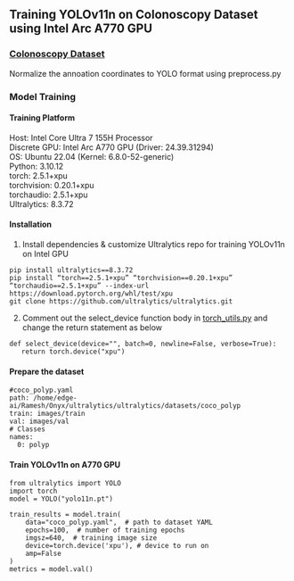 ## Training YOLOv11n on Colonoscopy Dataset using Intel Arc A770 GPU
### [Colonoscopy Dataset](https://github.com/dashishi/LDPolypVideo-Benchmark?tab=readme-ov-file)
Normalize the annoation coordinates to YOLO format using preprocess.py   
### Model Training   
#### Training Platform   
Host: Intel Core Ultra 7 155H Processor   
Discrete GPU: Intel Arc A770 GPU (Driver: 24.39.31294)   
OS: Ubuntu 22.04 (Kernel: 6.8.0-52-generic)   
Python: 3.10.12    
torch: 2.5.1+xpu      
torchvision: 0.20.1+xpu   
torchaudio: 2.5.1+xpu   
Ultralytics: 8.3.72       

#### Installation    
1. Install dependencies & customize Ultralytics repo for training YOLOv11n on Intel GPU
```
pip install ultralytics==8.3.72
pip install “torch==2.5.1+xpu” “torchvision==0.20.1+xpu” “torchaudio==2.5.1+xpu” --index-url https://download.pytorch.org/whl/test/xpu
git clone https://github.com/ultralytics/ultralytics.git   
```
2. Comment out the select_device function body in [torch_utils.py](https://github.com/ultralytics/ultralytics/blob/main/ultralytics/utils/torch_utils.py) and change the return statement as below    
```
def select_device(device="", batch=0, newline=False, verbose=True):
   return torch.device("xpu")   
```
#### Prepare the dataset   
```
#coco_polyp.yaml
path: /home/edge-ai/Ramesh/Onyx/ultralytics/ultralytics/datasets/coco_polyp
train: images/train
val: images/val
# Classes
names:
  0: polyp
```
#### Train YOLOv11n on A770 GPU    
```
from ultralytics import YOLO
import torch
model = YOLO("yolo11n.pt")

train_results = model.train(
    data="coco_polyp.yaml",  # path to dataset YAML
    epochs=100,  # number of training epochs
    imgsz=640,  # training image size
    device=torch.device('xpu'), # device to run on
    amp=False	
)
metrics = model.val()   
```
